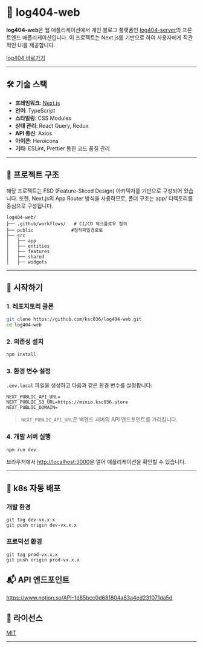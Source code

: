 # 📘 log404-web

**log404-web**은 웹 애플리케이션에서 개인 블로그 플랫폼인 [log404-server](https://github.com/ksc036/log404-server)의 프론트엔드 애플리케이션입니다. 이 프로젝트는 Next.js를 기반으로 하여 사용자에게 직관적인 UI를 제공합니다.

[log404 바로가기](https://log404.com)

---

## 🛠️ 기술 스택

- **프레임워크**: [Next.js](https://nextjs.org/)
- **언어**: TypeScript
- **스타일링**: CSS Modules
- **상태 관리**: React Query, Redux
- **API 통신**: Axios
- **아이콘**: Heroicons
- **기타**: ESLint, Prettier 통한 코드 품질 관리

---

## 📂 프로젝트 구조

해당 프로젝트는 FSD (Feature-Sliced Design) 아키텍처를 기반으로 구성되어 있습니다.
또한, Next.js의 App Router 방식을 사용하므로, 폴더 구조는 app/ 디렉토리를 중심으로 구성됩니다.

```
log404-web/
├── .github/workflows/   # CI/CD 워크플로우 정의
├── public              #정적파일경로로
├── src
│   ├── app
│   ├── entities
│   ├── features
│   ├── shared
│   ├── widgets
```

---

## 🚀 시작하기

### 1. 레포지토리 클론

```bash
git clone https://github.com/ksc036/log404-web.git
cd log404-web
```

### 2. 의존성 설치

```bash
npm install
```

### 3. 환경 변수 설정

`.env.local` 파일을 생성하고 다음과 같은 환경 변수를 설정합니다:

```
NEXT_PUBLIC_API_URL=
NEXT_PUBLIC_S3_URL=https://minio.ksc036.store
NEXT_PUBLIC_DOMAIN=
```

> `NEXT_PUBLIC_API_URL`은 백엔드 서버의 API 엔드포인트를 가리킵니다.

### 4. 개발 서버 실행

```
npm run dev
```

브라우저에서 [http://localhost:3000](http://localhost:3000)을 열어 애플리케이션을 확인할 수 있습니다.

---

## 🐳 k8s 자동 배포

### 개발 환경

```
git tag dev-vx.x.x
git push origin dev-vx.x.x
```

### 프로덕션 환경

```
git tag prod-vx.x.x
git push origin prod-vx.x.x
```

## 📬 API 엔드포인트

https://www.notion.so/API-1d85bcc0d681804a83a4ed231071da5d

## 📄 라이선스

[MIT](LICENSE)

---
